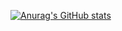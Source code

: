 [![Anurag's GitHub stats](https://github-readme-stats.vercel.app/api?username=LukePasax&theme=vision-friendly-dark&show-icons=true)]()
